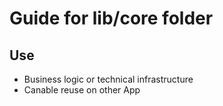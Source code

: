 # Guide for lib/core folder
## Use
- Business logic or technical infrastructure
- Canable reuse on other App
